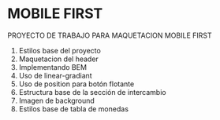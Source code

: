 # MOBILE FIRST
PROYECTO DE TRABAJO PARA MAQUETACION MOBILE FIRST
1. Estilos base del proyecto
2. Maquetacion del header
3. Implementando BEM
4. Uso de linear-gradiant
5. Uso de position para botón flotante
6. Estructura base de la sección de intercambio
7. Imagen de background
8. Estilos base de tabla de monedas